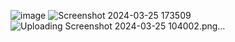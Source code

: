 ![image](https://github.com/user-attachments/assets/6ad4f0e8-293e-44d0-a02b-01ee30b76416)
![Screenshot 2024-03-25 173509](https://github.com/user-attachments/assets/18760bbc-6ce0-4436-98a5-23ddaadcbabb)
![Uploading Screenshot 2024-03-25 104002.png…]()

